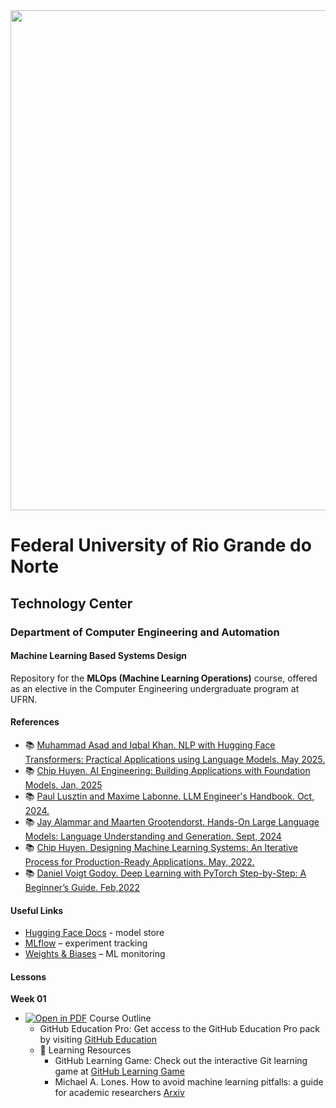 
<center><img width="800" src="images/ctec.jpeg"></center>

# Federal University of Rio Grande do Norte
## Technology Center
### Department of Computer Engineering and Automation 
#### Machine Learning Based Systems Design

Repository for the **MLOps (Machine Learning Operations)** course, offered as an elective in the Computer Engineering undergraduate program at UFRN.  


#### References

- :books: [Muhammad Asad and Iqbal Khan. NLP with Hugging Face Transformers: Practical Applications using Language Models. May 2025.](https://machinelearningmastery.com/nlp-hugging-face-transformers/)
- :books: [Chip Huyen. AI Engineering: Building Applications with Foundation Models. Jan, 2025](https://www.oreilly.com/library/view/ai-engineering/9781098166298/)
- :books: [Paul Lusztin and Maxime Labonne. LLM Engineer's Handbook. Oct, 2024.](https://www.oreilly.com/library/view/llm-engineers-handbook/9781836200079/)
- :books: [Jay Alammar and Maarten Grootendorst. Hands-On Large Language Models: Language Understanding and Generation. Sept, 2024](https://www.oreilly.com/library/view/hands-on-large-language/9781098150952/)
- :books: [Chip Huyen. Designing Machine Learning Systems: An Iterative Process for Production-Ready Applications. May, 2022.](https://www.oreilly.com/library/view/designing-machine-learning/9781098107956/)
- :books: [Daniel Voigt Godoy. Deep Learning with PyTorch Step-by-Step: A Beginner’s Guide. Feb,2022](https://pytorchstepbystep.com/)


#### Useful Links

- [Hugging Face Docs](https://huggingface.co/docs) - model store
- [MLflow](https://mlflow.org/) – experiment tracking  
- [Weights & Biases](https://wandb.ai/site) – ML monitoring 

                                                

#### Lessons

**Week 01**
- [![Open in PDF](https://img.shields.io/badge/-PDF-EC1C24?style=flat-square&logo=adobeacrobatreader)](https://github.com/ivanovitchm/mlops/tree/main/lessons/week_01/course_outline.pdf) Course Outline 
    - GitHub Education Pro: Get access to the GitHub Education Pro pack by visiting [GitHub Education](https://education.github.com/pack)
    - 📖 Learning Resources 
        - GitHub Learning Game: Check out the interactive Git learning game at [GitHub Learning Game](https://learngitbranching.js.org/)
	    - Michael A. Lones. How to avoid machine learning pitfalls: a guide for academic researchers [Arxiv](https://arxiv.org/abs/2108.02497)